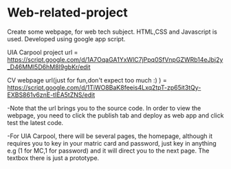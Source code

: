 # Web-related-project
Create some webpage, for web tech subject. HTML,CSS and Javascript is used. Developed using google app script.


UIA Carpool project url = https://script.google.com/d/1A7OqaGA1YxWlC7jPpq0SfVnpGZWRb14eJbj2y_D46MMl5D6hM8I9gbKr/edit



CV webpage url(just for fun,don't expect too much :) ) 
= https://script.google.com/d/1TiWO8BaK8feeis4Lxq2tpT-zp65it3tQy-EXBS861v6znE-tIEA5tZNS/edit


-Note that the url brings you to the source code. In order to view the webpage,
you need to click the publish tab and deploy as web app and click test the
latest code.

-For UIA Carpool, there will be several pages, the homepage, although it requires you to
key in your matric card and password, just key in anything e.g (1 for MC,1 for password)
and it will direct you to the next page. The textbox there is just a prototype.
